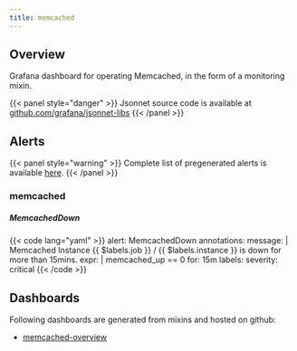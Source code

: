 ```yaml
---
title: memcached
---
```


## Overview

Grafana dashboard for operating Memcached, in the form of a monitoring mixin.

{{< panel style="danger" >}}
Jsonnet source code is available at [github.com/grafana/jsonnet-libs](https://github.com/grafana/jsonnet-libs/tree/master/memcached-mixin)
{{< /panel >}}

## Alerts

{{< panel style="warning" >}}
Complete list of pregenerated alerts is available [here](https://github.com/monitoring-mixins/website/blob/master/assets/memcached/alerts.yaml).
{{< /panel >}}

### memcached

##### MemcachedDown

{{< code lang="yaml" >}}
alert: MemcachedDown
annotations:
  message: |
    Memcached Instance {{ $labels.job }} / {{ $labels.instance }} is down for more than 15mins.
expr: |
  memcached_up == 0
for: 15m
labels:
  severity: critical
{{< /code >}}
 
## Dashboards
Following dashboards are generated from mixins and hosted on github:


- [memcached-overview](https://github.com/monitoring-mixins/website/blob/master/assets/memcached/dashboards/memcached-overview.json)
